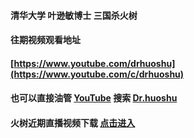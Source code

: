 #### 清华大学 叶逊敏博士 三国杀火树 
#### 往期视频观看地址 
#### [https://www.youtube.com/drhuoshu](https://www.youtube.com/c/drhuoshu)
#### 也可以直接油管 [YouTube](https://www.youtube.com/c/drhuoshu) 搜索 [Dr.huoshu](https://www.youtube.com/c/drhuoshu)
#### 火树近期直播视频下载 [点击进入](https://huoshu.xyz/live/)
